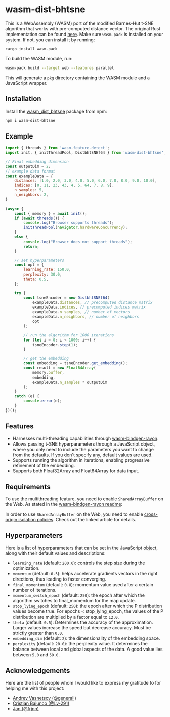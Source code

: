 # wasm-dist-bhtsne

This is a WebAssembly (WASM) port of the modified Barnes-Hut t-SNE algorithm that works with pre-computed distance vector. The original Rust implementation can be found [here](https://github.com/frjnn/bhtsne). Make sure `wasm-pack` is installed on your system. If not, you can install it by running:

```bash
cargo install wasm-pack
```

To build the WASM module, run:

```bash
wasm-pack build --target web --features parallel
```

This will generate a `pkg` directory containing the WASM module and a JavaScript wrapper.

## Installation
Install the [wasm_dist_bhtsne](https://www.npmjs.com/package/wasm_dist_bhtsne) package from npm:

```bash
npm i wasm-dist-bhtsne
```

## Example
```javascript
import { threads } from 'wasm-feature-detect';
import init, { initThreadPool, DistbhtSNEf64 } from 'wasm-dist-bhtsne';

// Final embedding dimension
const outputDim = 2;
// example data format
const exampleData = {
    distances: [1.0, 2.0, 3.0, 4.0, 5.0, 6.0, 7.0, 8.0, 9.0, 10.0],
    indices: [0, 11, 23, 43, 4, 5, 64, 7, 8, 9],
    n_samples: 5,
    n_neighbors: 2,
}

(async {
    const { memory } = await init();
    if (await threads()) {
        console.log("Browser supports threads");
        initThreadPool(navigator.hardwareConcurrency);
    }
    else {
        console.log("Browser does not support threads");
        return;
    }

    // set hyperparameters
    const opt = {
        learning_rate: 150.0,
        perplexity: 30.0,
        theta: 0.5,
    };

    try {
        const tsneEncoder = new DistbhtSNEf64(
            exampleData.distances, // precomputed distance matrix
            exampleData.indices, // precomputed indices matrix
            exampleData.n_samples, // number of vectors
            exampleData.n_neighbors, // number of neighbors
            opt
        );

        // run the algorithm for 1000 iterations
        for (let i = 0; i < 1000; i++) {
            tsneEncoder.step(1);
        }

        // get the embedding
        const embedding = tsneEncoder.get_embedding();
        const result = new Float64Array(
            memory.buffer, 
            embedding, 
            exampleData.n_samples * outputDim
        );
    }
    catch (e) {
        console.error(e);
    }
})();
```

## Features
- Harnesses multi-threading capabilities through [wasm-bindgen-rayon](https://github.com/RReverser/wasm-bindgen-rayon).
- Allows passing t-SNE hyperparameters through a JavaScript object, where you only need to include the parameters you want to change from the defaults. If you don't specify any, default values are used.
- Supports running the algorithm in iterations, enabling progressive refinement of the embedding.
- Supports both Float32Array and Float64Array for data input.

## Requirements
To use the multithreading feature, you need to enable `SharedArrayBuffer` on the Web. As stated in the [wasm-bindgen-rayon readme](https://github.com/RReverser/wasm-bindgen-rayon/blob/main/README.md):

In order to use `SharedArrayBuffer` on the Web, you need to enable [cross-origin isolation policies](https://web.dev/articles/coop-coep). Check out the linked article for details.

## Hyperparameters
Here is a list of hyperparameters that can be set in the JavaScript object, along with their default values and descriptions:

- `learning_rate` (default: `200.0`): controls the step size during the optimization.
- `momentum` (default: `0.5`): helps accelerate gradients vectors in the right directions, thus leading to faster converging.
- `final_momentum` (default: `0.8`): momentum value used after a certain number of iterations.
- `momentum_switch_epoch` (default: `250`): the epoch after which the algorithm switches to final_momentum for the map update.
- `stop_lying_epoch` (default: `250`): the epoch after which the P distribution values become true. For epochs < stop_lying_epoch, the values of the P distribution are multiplied by a factor equal to `12.0`.
- `theta` (default: `0.5`): Determines the accuracy of the approximation. Larger values increase the speed but decrease accuracy. Must be strictly greater than `0.0`.
- `embedding_dim` (default: `2`): the dimensionality of the embedding space.
- `perplexity` (default: `20.0`): the perplexity value. It determines the balance between local and global aspects of the data. A good value lies between `5.0` and `50.0`.

## Acknowledgements
Here are the list of people whom I would like to express my gratitude to for helping me with this project:
- [Andrey Vasnetsov (@generall)](https://github.com/generall)
- [Cristian Baiunco (@Lv-291)](https://github.com/Lv-291)
- [Jan (@frjnn)](https://github.com/frjnn)

